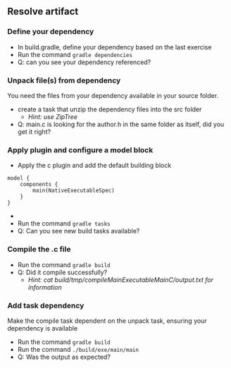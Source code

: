 ## Resolve artifact

### Define your dependency
- In build.gradle, define your dependency based on the last exercise
- Run the command `gradle dependencies`
- Q: can you see your dependency referenced?

### Unpack file(s) from dependency
You need the files from your dependency available in your source folder.

- create a task that unzip the dependency files into the src folder
    - _Hint: use ZipTree_
- Q: main.c is looking for the author.h in the same folder as itself, did you get it right?

### Apply plugin and configure a model block
- Apply the c plugin and add the default building block
```
model {
    components {
        main(NativeExecutableSpec)
    }
}
```
-
- Run the command `gradle tasks`
- Q: Can you see new build tasks available?

### Compile the .c file
- Run the command `gradle build`
- Q: Did it compile successfully?
    - _Hint: cat build/tmp/compileMainExecutableMainC/output.txt for information_

### Add task dependency
Make the compile task dependent on the unpack task, ensuring your dependency is available
- Run the command `gradle build`
- Run the command `./build/exe/main/main`
- Q: Was the output as expected?
